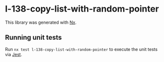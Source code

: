 # l-138-copy-list-with-random-pointer

This library was generated with [Nx](https://nx.dev).

## Running unit tests

Run `nx test l-138-copy-list-with-random-pointer` to execute the unit tests via [Jest](https://jestjs.io).
